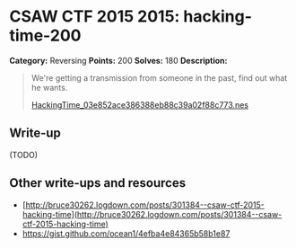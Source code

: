 # CSAW CTF 2015 2015: hacking-time-200

**Category:** Reversing
**Points:** 200
**Solves:** 180
**Description:**

> We're getting a transmission from someone in the past, find out what he wants.
>
> [HackingTime_03e852ace386388eb88c39a02f88c773.nes](HackingTime_03e852ace386388eb88c39a02f88c773.nes)


## Write-up

(TODO)

## Other write-ups and resources

* [http://bruce30262.logdown.com/posts/301384--csaw-ctf-2015-hacking-time](http://bruce30262.logdown.com/posts/301384--csaw-ctf-2015-hacking-time)
* <https://gist.github.com/ocean1/4efba4e84365b58b1e87>
